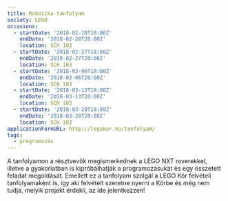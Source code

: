 ```yaml
---
title: Robotika tanfolyam
society: LEGO
occasions:
  - startDate: '2018-02-20T18:00Z'
    endDate: '2018-02-20T20:00Z'
    location: SCH 103
  - startDate: '2018-02-27T18:00Z'
    endDate: '2018-02-27T20:00Z'
    location: SCH 103
  - startDate: '2018-03-06T18:00Z'
    endDate: '2018-03-06T20:00Z'
    location: SCH 103
  - startDate: '2018-03-13T18:00Z'
    endDate: '2018-03-13T20:00Z'
    location: SCH 103
  - startDate: '2018-03-20T18:00Z'
    endDate: '2018-03-20T20:00Z'
    location: SCH 103
applicationFormURL: http://legokor.hu/tanfolyam/
tags:
  - programozás
---
```


A tanfolyamon a résztvevők megismerkednek a LEGO NXT roverekkel, illetve a gyakorlatban is kipróbálhatják a programozásukat és egy összetett feladat megoldását. Emellett ez a tanfolyam szolgál a LEGO Kör felvételi tanfolyamaként is, így aki felvételt szeretne nyerni a Körbe és még nem tudja, melyik projekt érdekli, az ide jelentkezzen!
